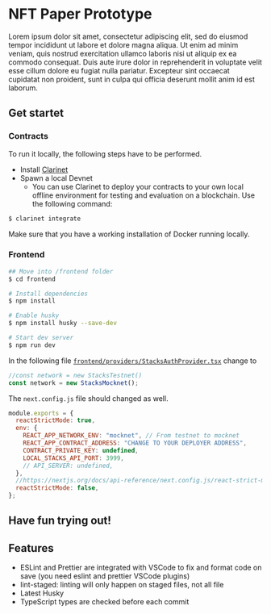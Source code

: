# NFT Paper Prototype

Lorem ipsum dolor sit amet, consectetur adipiscing elit, sed do eiusmod tempor incididunt ut labore et dolore magna aliqua. Ut enim ad minim veniam, quis nostrud exercitation ullamco laboris nisi ut aliquip ex ea commodo consequat. Duis aute irure dolor in reprehenderit in voluptate velit esse cillum dolore eu fugiat nulla pariatur. Excepteur sint occaecat cupidatat non proident, sunt in culpa qui officia deserunt mollit anim id est laborum.

## Get startet

### Contracts

To run it locally, the following steps have to be performed.

- Install [Clarinet](https://github.com/hirosystems/clarinet)
- Spawn a local Devnet
  - You can use Clarinet to deploy your contracts to your own local offline environment for testing and evaluation on a blockchain. Use the following command:

```bash
$ clarinet integrate
```

Make sure that you have a working installation of Docker running locally.

### Frontend

```sh
## Move into /frontend folder
$ cd frontend

# Install dependencies
$ npm install

# Enable husky
$ npm install husky --save-dev

# Start dev server
$ npm run dev
```

In the following file [`frontend/providers/StacksAuthProvider.tsx`](/frontend/providers/StacksAuthProvider.tsx) change to

```javascript
//const network = new StacksTestnet()
const network = new StacksMocknet();
```

The `next.config.js` file should changed as well.

```javascript
module.exports = {
  reactStrictMode: true,
  env: {
    REACT_APP_NETWORK_ENV: "mocknet", // From testnet to mocknet
    REACT_APP_CONTRACT_ADDRESS: "CHANGE TO YOUR DEPLOYER ADDRESS",
    CONTRACT_PRIVATE_KEY: undefined,
    LOCAL_STACKS_API_PORT: 3999,
    // API_SERVER: undefined,
  },
  //https://nextjs.org/docs/api-reference/next.config.js/react-strict-mode
  reactStrictMode: false,
};
```

## Have fun trying out!

## Features

- ESLint and Prettier are integrated with VSCode to fix and format code on save (you need eslint and prettier VSCode plugins)
- lint-staged: linting will only happen on staged files, not all file
- Latest Husky
- TypeScript types are checked before each commit